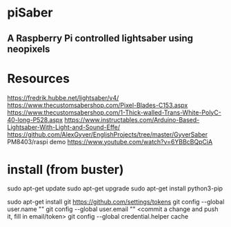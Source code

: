
# piSaber
## A Raspberry Pi controlled lightsaber using neopixels


# Resources
https://fredrik.hubbe.net/lightsaber/v4/
https://www.thecustomsabershop.com/Pixel-Blades-C153.aspx
https://www.thecustomsabershop.com/1-Thick-walled-Trans-White-PolyC-40-long-P528.aspx
https://www.instructables.com/Arduino-Based-Lightsaber-With-Light-and-Sound-Effe/
    https://github.com/AlexGyver/EnglishProjects/tree/master/GyverSaber
PM8403/raspi demo https://www.youtube.com/watch?v=6YBBcBQpCiA

# install (from buster)
sudo apt-get update
sudo apt-get upgrade
sudo apt-get install python3-pip

sudo apt-get install git
https://github.com/settings/tokens
git config --global user.name ""
git config --global user.email ""
<commit a change and push it, fill in email/token>
git config --global credential.helper cache

#
